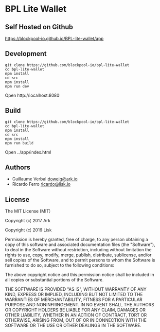 
# BPL Lite Wallet

## Self Hosted on Github

https://blockpool-io.github.io/BPL-lite-wallet/app

## Development

```
git clone https://github.com/blockpool-io/bpl-lite-wallet
cd bpl-lite-wallet
npm install
cd src
npm install
npm run dev
```

Open http://localhost:8080

## Build

```
git clone https://github.com/blockpool-io/bpl-lite-wallet
cd bpl-lite-wallet
npm install
cd src
npm install
npm run build
```

Open ../app/index.html

## Authors

- Guillaume Verbal <doweig@ark.io>
- Ricardo Ferro <ricardo@lisk.io>

## License

The MIT License (MIT)

Copyright (c) 2017 Ark

Copyright (c) 2016 Lisk

Permission is hereby granted, free of charge, to any person obtaining a copy of this software and associated documentation files (the "Software"), to deal in the Software without restriction, including without limitation the rights to use, copy, modify, merge, publish, distribute, sublicense, and/or sell copies of the Software, and to permit persons to whom the Software is furnished to do so, subject to the following conditions:  

The above copyright notice and this permission notice shall be included in all copies or substantial portions of the Software.

THE SOFTWARE IS PROVIDED "AS IS", WITHOUT WARRANTY OF ANY KIND, EXPRESS OR IMPLIED, INCLUDING BUT NOT LIMITED TO THE WARRANTIES OF MERCHANTABILITY, FITNESS FOR A PARTICULAR PURPOSE AND NONINFRINGEMENT. IN NO EVENT SHALL THE AUTHORS OR COPYRIGHT HOLDERS BE LIABLE FOR ANY CLAIM, DAMAGES OR OTHER LIABILITY, WHETHER IN AN ACTION OF CONTRACT, TORT OR OTHERWISE, ARISING FROM, OUT OF OR IN CONNECTION WITH THE SOFTWARE OR THE USE OR OTHER DEALINGS IN THE SOFTWARE.
